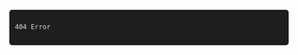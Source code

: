 
<pre style="background-color: #1e1e1e; color: #dcdcdc; padding: 10px; border-radius: 5px;">
<code>
404 Error
</code>
</pre>
